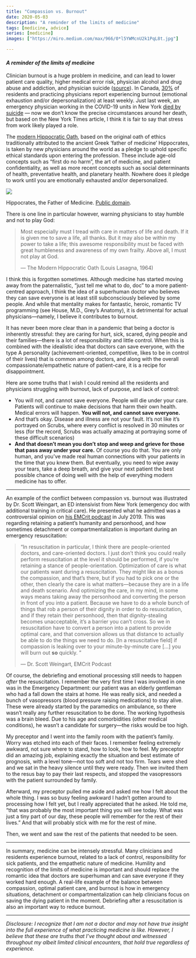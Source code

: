 ```yaml
---
title: "Compassion vs. Burnout"
date: 2020-05-03
description: "A reminder of the limits of medicine"
tags: [medicine, advice] 
series: [medicine]
images: ["https://miro.medium.com/max/966/0*l5YWMcnU2k1PqL8t.jpg"]

---
```


#### <i> A reminder of the limits of medicine </i>

Clinician burnout is a huge problem in medicine, and can lead to lower patient care quality, higher medical error risk, physician alcohol and drug abuse and addiction, and physician suicide ([source](https://www.aafp.org/fpm/2015/0900/p42.html)). In Canada, [30%](https://www.cma.ca/sites/default/files/2018-11/nph-survey-e.pdf) of residents and practicing physicians report experiencing burnout (emotional exhaustion and/or depersonalization) at least weekly. Just last week, an emergency physician working in the COVID-19 units in New York [died by suicide](https://www.nytimes.com/2020/04/27/nyregion/new-york-city-doctor-suicide-coronavirus.html) — now we don’t know the precise circumstances around her death, but based on the New York Times article, I think it is fair to say that stress from work likely played a role.

The [modern Hippocratic Oath](https://hslmcmaster.libguides.com/c.php?g=306726&p=2044095), based on the original oath of ethics traditionally attributed to the ancient Greek ‘father of medicine’ Hippocrates, is taken by new physicians around the world as a pledge to uphold specific ethical standards upon entering the profession. These include age-old concepts such as “first do no harm”, the art of medicine, and patient confidentiality, as well as more recent concepts such as social determinants of health, preventative health, and planetary health. Nowhere does it pledge to work until you are emotionally exhausted and/or depersonalized.

![](https://miro.medium.com/max/966/0*l5YWMcnU2k1PqL8t.jpg)

Hippocrates, the Father of Medicine. [Public domain](https://commons.wikimedia.org/wiki/File:Hippocrates.jpg).

There is one line in particular however, warning physicians to stay humble and not to play God:

> Most especially must I tread with care in matters of life and death. If it is given me to save a life, all thanks. But it may also be within my power to take a life; this awesome responsibility must be faced with great humbleness and awareness of my own frailty. Above all, I must not play at God.
> 
> — The Modern Hippocratic Oath (Louis Lasagna, 1964)

I think this is forgotten sometimes. Although medicine has started moving away from the paternalistic, “just tell me what to do, doc” to a more patient-centred approach, I think the idea of a superhuman doctor who believes they can save everyone is at least still subconsciously believed by some people. And while that mentality makes for fantastic, heroic, romantic TV programming (see House, M.D., Grey’s Anatomy), it is detrimental for actual physicians—namely, I believe it contributes to burnout.

It has never been more clear than in a pandemic that being a doctor is inherently stressful: they are caring for hurt, sick, scared, dying people and their families—there is a lot of responsibility and little control. When this is combined with the idealistic idea that doctors can save everyone, with the type A personality (achievement-oriented, competitive, likes to be in control of their lives) that is common among doctors, and along with the overall compassionate/empathetic nature of patient-care, it is a recipe for disappointment.

Here are some truths that I wish I could remind all the residents and physicians struggling with burnout, lack of purpose, and lack of control:

*   You will not, and cannot save everyone. People will die under your care. Patients will continue to make decisions that harm their own health. Medical errors will happen. **You will not, and cannot save everyone.**
*   And that’s okay. Disease and illness are not your fault. It’s not like it’s portrayed on Scrubs, where every conflict is resolved in 30 minutes or less (for the record, Scrubs was actually amazing at portraying some of these difficult scenarios)
*   **And that doesn’t mean you don’t stop and weep and grieve for those that pass away under your care.** Of course you do that. You are only human, and you’ve made real human connections with your patients in the time that you knew them. But eventually, you need to wipe away your tears, take a deep breath, and give your next patient the best possible chance of doing well with the help of everything modern medicine has to offer.

* * *

An example of the conflict between compassion vs. burnout was illustrated by Dr. Scott Weingart, an ED intensivist from New York (emergency doc with additional training in critical care). He presented what he admitted was a controversial opinion on [his EMCrit podcast](https://emcrit.org/emcrit/care-oriented-resus/) in July 2019. This was regarding retaining a patient’s humanity and personhood, and how sometimes detachment or compartmentalization is important during an emergency resuscitation:

> “In resuscitation in particular, I think there are people-oriented doctors, and care-oriented doctors. I just don’t think you could really perform resuscitation at the level it should be performed, if you’re retaining a stance of people-orientation. Optimization of care is what our patients want during a resuscitation. They might like as a bonus the compassion, and that’s there, but if you had to pick one or the other, then clearly the care is what matters—because they are in a life and death scenario. And optimizing the care, in my mind, in some ways means taking away the personhood and converting the person in front of you into a patient. Because we have to do a whole bunch of things that rob a person of their dignity in order to do resuscitation, and if they retain their personhood, then that dignity-stealing becomes unacceptable, it’s a barrier you can’t cross. So we in resuscitation have to convert a person into a patient to provide optimal care, and that conversion allows us that distance to actually be able to do the things we need to do. \[In a resuscitative field\] if compassion is leaking over to your minute-by-minute care \[…\] you will burn out **so** quickly. ”
> 
> — Dr. Scott Weingart, EMCrit Podcast

Of course, the debriefing and emotional processing still needs to happen _after_ the resuscitation. I remember the very first time I was involved in one was in the Emergency Department: our patient was an elderly gentleman who had a fall down the stairs at home. He was really sick, and needed a bunch of vasopressors (blood pressure raising medications) to stay alive. These were already started by the paramedics on ambulance, so there wasn’t really any further resuscitation to be done. The working hypothesis was a brain bleed. Due to his age and comorbidities (other medical conditions), he wasn’t a candidate for surgery—the risks would be too high.

My preceptor and I went into the family room with the patient’s family. Worry was etched into each of their faces. I remember feeling extremely awkward, not sure where to stand, how to look, how to feel. My preceptor did an amazing job, explaining exactly the situation and best estimate of prognosis, with a level tone—not too soft and not too firm. Tears were shed and we sat in the heavy silence until they were ready. Then we invited them to the resus bay to pay their last respects, and stopped the vasopressors with the patient surrounded by family.

Afterward, my preceptor pulled me aside and asked me how I felt about the whole thing. I was so busy feeling awkward I hadn’t gotten around to processing how I felt yet, but I really appreciated that he asked. He told me, “that was probably the most important thing you will see today. What was just a tiny part of our day, these people will remember for the rest of their lives.” And that will probably stick with me for the rest of mine.

Then, we went and saw the rest of the patients that needed to be seen.

* * *

In summary, medicine can be intensely stressful. Many clinicians and residents experience burnout, related to a lack of control, responsibility for sick patients, and the empathetic nature of medicine. Humility and recognition of the limits of medicine is important and should replace the romantic idea that doctors are superhuman and can save everyone if they worked hard enough. A real-life example of the balance between compassion, optimal patient care, and burnout is how in emergency situations, detachment or compartmentalization can help clinicians focus on saving the dying patient in the moment. Debriefing after a resuscitation is also an important way to reduce burnout.

* * *

_Disclosure: I recognize that I am not a doctor and may not have true insight into the full experience of what practicing medicine is like. However, I believe that these are truths that I’ve thought about and witnessed throughout my albeit limited clinical encounters, that hold true regardless of experience._
